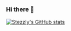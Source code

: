 ### Hi there 👋

[![Stezzly's GitHub stats](https://github-readme-stats-khaki-kappa.vercel.app/api?username=Stezzly&theme=tokyonight)](https://github.com/anuraghazra/github-readme-stats)
